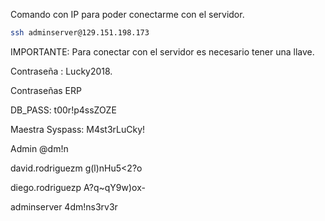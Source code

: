 

 Comando con IP para poder conectarme con el servidor.
 
```bash
ssh adminserver@129.151.198.173
```

IMPORTANTE: Para conectar con el servidor es necesario tener una llave.

Contraseña : Lucky2018.

Contraseñas ERP

DB_PASS: t00r!p4ssZOZE





Maestra Syspass: M4st3rLuCky!

Admin
@dm!n



david.rodriguezm
g(l)nHu5<2?o


diego.rodriguezp
A?q~qY9w)ox-


adminserver
4dm!ns3rv3r